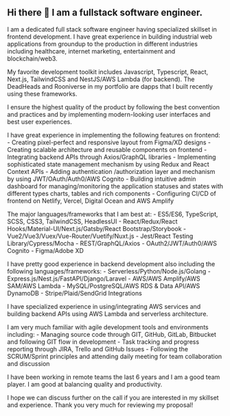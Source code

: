 ## Hi there 🙌 I am a fullstack software engineer.
I am a dedicated full stack software engineer having specialized skillset in frontend development.
I have great experience in building industrial web applications from groundup to the production in different industries including healthcare, internet marketing, entertainment and blockchain/web3.

My favorite development toolkit includes Javascript, Typescript, React, Next.js, TailwindCSS and NestJS/AWS Lambda (for backend). The DeadHeads and Rooniverse in my portfolio are dapps that I built recently using these frameworks.

I ensure the highest quality of the product by following the best convention and practices and by implementing modern-looking user interfaces and best user experiences.

I have great experience in implementing the following features on frontend:
    - Creating pixel-perfect and responsive layout from Figma/XD designs
    - Creating scalable architecture and reusable components on frontend
    - Integrating backend APIs through Axios/GraphQL libraries
    - Implementing sophisticated state management mechanism by using Redux and React Context APIs
    - Adding authentication /authorization layer and mechanism by using JWT/OAuth/Auth0/AWS Cognito
    - Building intuitive admin dashboard for managing/monitoring the application statuses and states with different types charts, tables and rich components
    - Configuring CI/CD of frontend on Netlify, Vercel, Digital Ocean and AWS Amplify

The major languages/frameworks that I am best at:
    - ES5/ES6, TypeScript, SCSS, CSS3, TailwindCSS, HeadlessUI
    - React/Redux/React Hooks/Material-UI/Next.js/Gatsby/React Bootstrap/Storybook
    - Vue2/Vue3/Vuex/Vue-Router/Vuetify/Nuxt.js
    - Jest/React Testing Library/Cypress/Mocha
    - REST/GraphQL/Axios
    - OAuth2/JWT/Auth0/AWS Cognito
    - Figma/Adobe XD

I have pretty good experience in backend development  also including the following languages/frameworks:
    - Serverless/Python/Node.js/Golang
    - Express.js/Nest.js/FastAPI/Django/Laravel
    - AWS/AWS Amplify/AWS SAM/AWS Lambda
    - MySQL/PostgreSQL/AWS RDS & Data API/AWS DynamoDB
    - Stripe/Plaid/SendGrid Integrations

I have specialized experience in using/integrating AWS services and building backend APIs using AWS Lambda and serverless architecture.

I am very much familiar with agile development tools and environments including:
    - Managing source code through GIT, GitHub, GitLab, Bitbucket and following GIT flow in development
    - Task tracking and progress reporting through JIRA, Trello and GitHub Issues
    - Following the SCRUM/Sprint principles and attending daily meeting for team collaboration and discussion

I have been working in remote teams the last 6 years and I am a good team player.
I am good at balancing quality and productivity.

I hope we can discuss further on the call if you are interested in my skillset and experience.
Thank you very much for reviewing my proposal!
